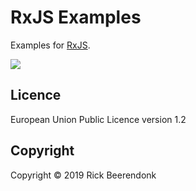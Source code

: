 # RxJS Examples

Examples for [RxJS](https://rxjs.dev/).

![](https://img.shields.io/github/license/rickbeerendonk/rxjs-examples.svg)


## Licence

European Union Public Licence version 1.2

## Copyright

Copyright © 2019 Rick Beerendonk
